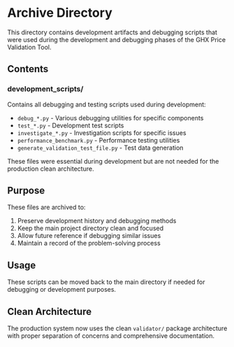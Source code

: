 # Archive Directory

This directory contains development artifacts and debugging scripts that were used during the development and debugging phases of the GHX Price Validation Tool.

## Contents

### development_scripts/
Contains all debugging and testing scripts used during development:

- `debug_*.py` - Various debugging utilities for specific components
- `test_*.py` - Development test scripts
- `investigate_*.py` - Investigation scripts for specific issues
- `performance_benchmark.py` - Performance testing utilities
- `generate_validation_test_file.py` - Test data generation

These files were essential during development but are not needed for the production clean architecture.

## Purpose

These files are archived to:
1. Preserve development history and debugging methods
2. Keep the main project directory clean and focused
3. Allow future reference if debugging similar issues
4. Maintain a record of the problem-solving process

## Usage

These scripts can be moved back to the main directory if needed for debugging or development purposes.

## Clean Architecture

The production system now uses the clean `validator/` package architecture with proper separation of concerns and comprehensive documentation.